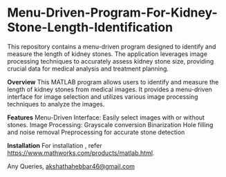# Menu-Driven-Program-For-Kidney-Stone-Length-Identification
This repository contains a menu-driven program designed to identify and measure the length of kidney stones. The application leverages image processing techniques to accurately assess kidney stone size, providing crucial data for medical analysis and treatment planning.


**Overview**
This MATLAB program allows users to identify and measure the length of kidney stones from medical images. It provides a menu-driven interface for image selection and utilizes various image processing techniques to analyze the images.

**Features**
Menu-Driven Interface: Easily select images with or without stones.
Image Processing:
Grayscale conversion
Binarization
Hole filling and noise removal
Preprocessing for accurate stone detection

**Installation**
For installation , refer https://www.mathworks.com/products/matlab.html.

Any Queries,
akshathahebbar46@gmail.com
